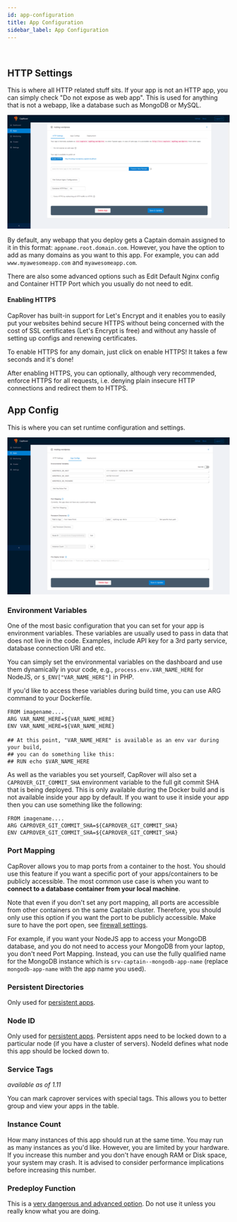```yaml
---
id: app-configuration
title: App Configuration
sidebar_label: App Configuration
---
```


<br/>

## HTTP Settings

This is where all HTTP related stuff sits. If your app is not an HTTP app, you can simply check "Do not expose as web app". This is used for anything that is not a webapp, like a database such as MongoDB or MySQL.

![httpsettings](/img/docs/app-http.png)

By default, any webapp that you deploy gets a Captain domain assigned to it in this format: `appname.root.domain.com`. However, you have the option to add as many domains as you want to this app. For example, you can add `www.myawesomeapp.com` and `myawesomeapp.com`.

There are also some advanced options such as Edit Default Nginx config and Container HTTP Port which you usually do not need to edit.

#### Enabling HTTPS

CapRover has built-in support for Let's Encrypt and it enables you to easily put your websites behind secure HTTPS without being concerned with the cost of SSL certificates (Let's Encrypt is free) and without any hassle of setting up configs and renewing certificates.

To enable HTTPS for any domain, just click on enable HTTPS! It takes a few seconds and it's done!

After enabling HTTPS, you can optionally, although very recommended, enforce HTTPS for all requests, i.e. denying plain insecure HTTP connections and redirect them to HTTPS.


## App Config

This is where you can set runtime configuration and settings.

![appconfig](/img/docs/app-vars.png)

### Environment Variables

One of the most basic configuration that you can set for your app is environment variables. These variables are usually used to pass in data that does not live in the code. Examples, include API key for a 3rd party service, database connection URI and etc. 

You can simply set the environmental variables on the dashboard and use them dynamically in your code, e.g., `process.env.VAR_NAME_HERE` for NodeJS, or `$_ENV["VAR_NAME_HERE"]` in PHP. 

If you'd like to access these variables during build time, you can use ARG command to your Dockerfile.

```
FROM imagename....
ARG VAR_NAME_HERE=${VAR_NAME_HERE}
ENV VAR_NAME_HERE=${VAR_NAME_HERE}

## At this point, "VAR_NAME_HERE" is available as an env var during your build,
## you can do something like this:
## RUN echo $VAR_NAME_HERE
```

As well as the variables you set yourself, CapRover will also set a `CAPROVER_GIT_COMMIT_SHA` environment variable to the full git commit SHA that is being deployed. This is only available during the Docker build and is not available inside your app by default. If you want to use it inside your app then you can use something like the following:

```
FROM imagename....
ARG CAPROVER_GIT_COMMIT_SHA=${CAPROVER_GIT_COMMIT_SHA}
ENV CAPROVER_GIT_COMMIT_SHA=${CAPROVER_GIT_COMMIT_SHA}
```

### Port Mapping

CapRover allows you to map ports from a container to the host. You should use this feature if you want a specific port of your apps/containers to be publicly accessible. The most common use case is when you want to **connect to a database container from your local machine**.

Note that even if you don't set any port mapping, all ports are accessible from other containers on the same Captain cluster. Therefore, you should only use this option if you want the port to be publicly accessible. Make sure to have the port open, see [firewall settings](firewall.md).

For example, if you want your NodeJS app to access your MongoDB database, and you do not need to access your MongoDB from your laptop, you don't need Port Mapping. Instead, you can use the fully qualified name for the MongoDB instance which is `srv-captain--mongodb-app-name` (replace `mongodb-app-name` with the app name you used).

### Persistent Directories

Only used for [persistent apps](persistent-apps.md).

### Node ID

Only used for [persistent apps](persistent-apps.md). Persistent apps need to be locked down to a particular node (if you have a cluster of servers). NodeId defines what node this app should be locked down to.

### Service Tags

_available as of 1.11_

You can mark caprover services with special tags. This allows you to better group and view your apps in the table.

### Instance Count

How many instances of this app should run at the same time. You may run as many instances as you'd like. However, you are limited by your hardware. If you increase this number and you don't have enough RAM or Disk space, your system may crash. It is advised to consider performance implications before increasing this number.

### Predeploy Function

This is a [very dangerous and advanced option](pre-deploy-script.md). Do not use it unless you really know what you are doing.
